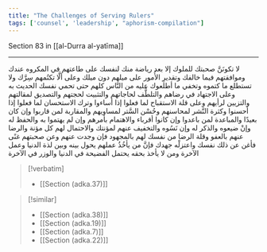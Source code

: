 ```yaml
---
title: "The Challenges of Serving Rulers"
tags: ['counsel', 'leadership', "aphorism-compilation"]
---
```


 Section 83 in [[al-Durra al-yatīma]]

---
لا تكونَنَّ صحبتك للملوك إلا بعد رياضة منك لنفسك على طاعتهم في المكروه عندك وموافقتهم فيما خالفك وتقديرِ الأُمور على ميلهم دون ميلك وعلى ألَّا تكتُمهم سِرَّك ولا تستطلع ما كتموه وتخفي ما أطلعوك عليه من النَّاس كلهم حتى تحمي نفسك الحديث به وعلى الاجتهاد في رضاهم والتلطُّف لحاجاتهم والتثبيت لحجتهم والتصديق لمقالتهم والتزيين لرأيهم وعلى قلة الاستقباح لما فعلوا إذا أساءوا وترك الاستحسان لما فعلوا إذا أحسنوا وكثرة النَّشر لمحاسنهم وحُسْن السَّتر لمساويهم والمقاربة لمن قاربوا وإن كان بعيدًا والمباعدة لمن باعدوا وإن كانوا أقرباء والاهتمام بأمرهم وإن لم يهتموا به والحفظ له وإنْ ضيعوه والذكر له وإن نَسُوه والتخفيف عنهم لمؤنتك والاحتمال لهم كل مؤنة والرضا عنهم بالعفو وقلة الرضا من نفسك لهم بالمجهود فإن وجدت عنهم وعن صحبتهم غنًى فأغن عن ذلك نفسك واعتزلْه جهدك فإنَّ من يأخُذُ عملهم يحول بينه وبين لذة الدنيا وعمل الآخرة ومن لا يأخذ بحقه يحتمل الفضيحة في الدنيا والوزر في الآخرة

> [!verbatim]
> - [[Section (adka.37)]]

> [!similar]
> - [[Section (adka.38)]]
> - [[Section (adka.19)]]
> - [[Section (adka.7)]]
> - [[Section (adka.22)]]
